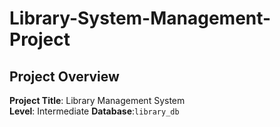 # Library-System-Management-Project

## Project Overview
**Project Title**: Library Management System  
**Level**: Intermediate 
**Database**:`library_db`
